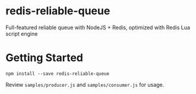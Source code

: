 # redis-reliable-queue
Full-featured reliable queue with NodeJS + Redis, optimized with Redis Lua script engine

# Getting Started

```
npm install --save redis-reliable-queue
```

Review `samples/producer.js` and `samples/consumer.js` for usage.
